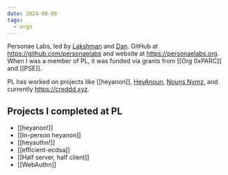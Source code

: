 ```yaml
---
date: 2024-08-08
tags:
  - orgs
---
```


Personae Labs, led by [Lakshman](https://twitter.com/lakshmansankar) and [Dan](https://twitter.com/dan_tehrani). GitHub at https://github.com/personaelabs and website at https://personaelabs.org. When I was a member of PL, it was funded via grants from [[Org 0xPARC]] and [[PSE]]. 

PL has worked on projects like [[heyanon]], [HeyAnoun](https://github.com/personaelabs/heyanoun), [Nouns Nymz](https://nouns.nymz.xyz/), and currently https://creddd.xyz. 

## Projects I completed at PL
- [[heyanon!]]
- [[In-person heyanon]]
- [[heyauthn!]]
- [[efficient-ecdsa]]
- [[Half server, half client]]
- [[WebAuthn]]